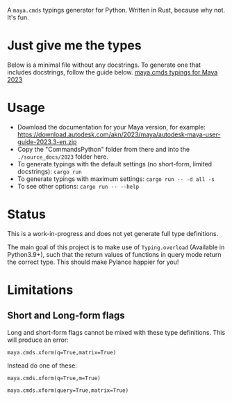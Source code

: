 A `maya.cmds` typings generator for Python.
Written in Rust, because why not. It's fun.

# Just give me the types

Below is a minimal file without any docstrings. To generate one that includes docstrings, follow the guide below.
[maya.cmds typings for Maya 2023](./dist/2023/maya/cmds/__init__.pyi)

# Usage

- Download the documentation for your Maya version, for example: https://download.autodesk.com/akn/2023/maya/autodesk-maya-user-guide-2023.3-en.zip
- Copy the "CommandsPython" folder from there and into the `./source_docs/2023` folder here.
- To generate typings with the default settings (no short-form, limited docstrings): `cargo run`
- To generate typings with maximum settings: `cargo run -- -d all -s`
- To see other options: `cargo run -- --help`

# Status

This is a work-in-progress and does not yet generate full type definitions.

The main goal of this project is to make use of `Typing.overload` (Available in Python3.9+), such that the return values of functions in query mode return the correct type. This should make Pylance happier for you!

# Limitations

## Short and Long-form flags

Long and short-form flags cannot be mixed with these type definitions. This will produce an error:

`maya.cmds.xform(q=True,matrix=True)`

Instead do one of these:

`maya.cmds.xform(q=True,m=True)`

`maya.cmds.xform(query=True,matrix=True)`
